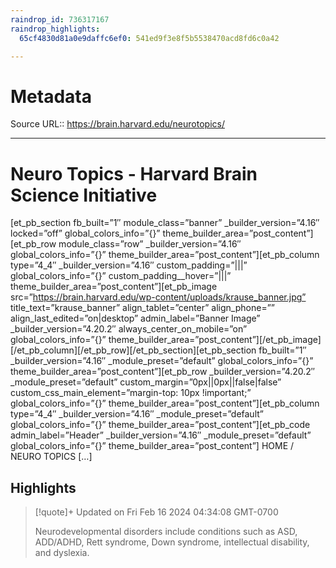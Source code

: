 ```yaml
---
raindrop_id: 736317167
raindrop_highlights:
  65cf4830d81a0e9daffc6ef0: 541ed9f3e8f5b5538470acd8fd6c0a42

---
```


# Metadata
Source URL:: https://brain.harvard.edu/neurotopics/


---
# Neuro Topics - Harvard Brain Science Initiative

[et_pb_section fb_built=”1″ module_class=”banner” _builder_version=”4.16″ locked=”off” global_colors_info=”{}” theme_builder_area=”post_content”][et_pb_row module_class=”row” _builder_version=”4.16″ global_colors_info=”{}” theme_builder_area=”post_content”][et_pb_column type=”4_4″ _builder_version=”4.16″ custom_padding=”|||” global_colors_info=”{}” custom_padding__hover=”|||” theme_builder_area=”post_content”][et_pb_image src=”https://brain.harvard.edu/wp-content/uploads/krause_banner.jpg” title_text=”krause_banner” align_tablet=”center” align_phone=”” align_last_edited=”on|desktop” admin_label=”Banner Image” _builder_version=”4.20.2″ always_center_on_mobile=”on” global_colors_info=”{}” theme_builder_area=”post_content”][/et_pb_image][/et_pb_column][/et_pb_row][/et_pb_section][et_pb_section fb_built=”1″ _builder_version=”4.16″ _module_preset=”default” global_colors_info=”{}” theme_builder_area=”post_content”][et_pb_row _builder_version=”4.20.2″ _module_preset=”default” custom_margin=”0px||0px||false|false” custom_css_main_element=”margin-top: 10px !important;” global_colors_info=”{}” theme_builder_area=”post_content”][et_pb_column type=”4_4″ _builder_version=”4.16″ _module_preset=”default” global_colors_info=”{}” theme_builder_area=”post_content”][et_pb_code admin_label=”Header” _builder_version=”4.16″ _module_preset=”default” global_colors_info=”{}” theme_builder_area=”post_content”] HOME / NEURO TOPICS […]

## Highlights

> [!quote]+ Updated on Fri Feb 16 2024 04:34:08 GMT-0700
>
> Neurodevelopmental disorders include conditions such as ASD, ADD/ADHD, Rett syndrome, Down syndrome, intellectual disability, and dyslexia.
